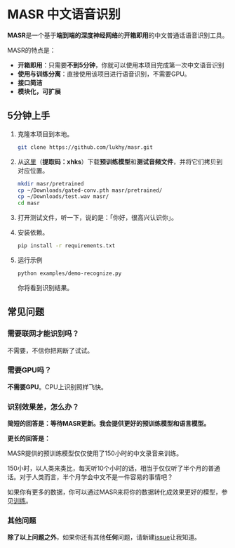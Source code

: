 # MASR 中文语音识别

**MASR**是一个基于**端到端的深度神经网络**的**开箱即用**的中文普通话语音识别工具。

MASR的特点是：

* **开箱即用**：只需要**不到5分钟**，你就可以使用本项目完成第一次中文语音识别
* **使用与训练分离**：直接使用该项目进行语音识别，不需要GPU。
* **接口简洁**
* **模块化，可扩展**

## 5分钟上手

1. 克隆本项目到本地。

   ```sh
   git clone https://github.com/lukhy/masr.git
   ```

2. 从[这里](https://pan.baidu.com/s/1HmQqZXsyYz28fQ0XTfB8SA)（**提取码：xhks**）下载**预训练模型**和**测试音频文件**，并将它们拷贝到对应位置。

   ```sh
   mkdir masr/pretrained
   cp ~/Downloads/gated-conv.pth masr/pretrained/
   cp ~/Downloads/test.wav masr/
   cd masr
   ```

3. 打开测试文件，听一下，说的是：「你好，很高兴认识你」。

4. 安装依赖。

   ```sh
   pip install -r requirements.txt
   ```

5. 运行示例

   ```sh
   python examples/demo-recognize.py
   ```

   你将看到识别结果。

## 常见问题

### 需要联网才能识别吗？

不需要，不信你把网断了试试。

### 需要GPU吗？

**不需要GPU**。CPU上识别照样飞快。

### 识别效果差，怎么办？

**简短的回答是：等待MASR更新。我会提供更好的预训练模型和语言模型。**

**更长的回答是：**

MASR提供的预训练模型仅仅使用了150小时的中文录音来训练。

150小时，以人类来类比，每天听10个小时的话，相当于仅仅听了半个月的普通话。对于人类而言，半个月学会中文不是一件容易的事情吧？

如果你有更多的数据，你可以通过MASR来将你的数据转化成效果更好的模型，参见[训练](docs/train.md)。

### 其他问题

**除了以上问题之外**，如果你还有其他**任何**问题，请新建[issue](https://github.com/lukhy/masr/issues/new)让我知道。